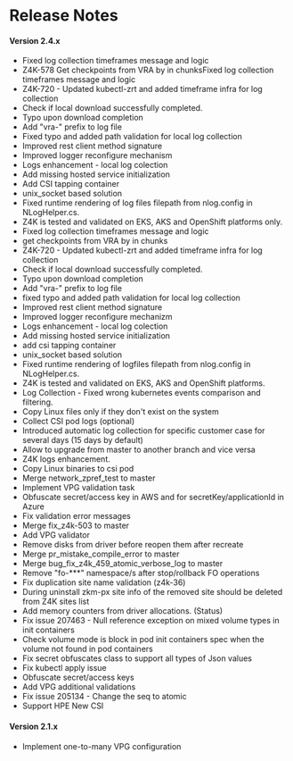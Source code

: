 # Release Notes

#### Version 2.4.x

- Fixed log collection timeframes message and logic
- Z4K-578 Get checkpoints from VRA by in chunksFixed log collection timeframes message and logic
- Z4K-720 - Updated kubectl-zrt and added timeframe infra for log collection
- Check if local download successfully completed.  
- Typo upon download completion
- Add "vra-" prefix to log file
- Fixed typo and added path validation for local log collection
- Improved rest client method signature
- Improved logger reconfigure mechanism
- Logs enhancement - local log colection
- Add missing hosted service initialization
- Add CSI tapping container
- unix_socket based solution
- Fixed runtime rendering of log files filepath from nlog.config in NLogHelper.cs.
- Z4K is tested and validated on EKS, AKS and OpenShift platforms only.
- Fixed log collection timeframes message and logic
-  get checkpoints from VRA by in chunks
- Z4K-720 - Updated kubectl-zrt and added timeframe infra for log collection
- Check if local download successfully completed.
- Typo upon download completion
- Add "vra-" prefix to log file
- fixed typo and added path validation for local log collection
- Improved rest client method signature
- Improved logger reconfigure mechanizm
- Logs enhancement - local log colection
- Add missing hosted service initialization
- add csi tapping container
- unix_socket based solution
- Fixed runtime rendering of logfiles filepath from nlog.config in NLogHelper.cs.
- Z4K is tested and validated on EKS, AKS and OpenShift platforms.
- Log Collection - Fixed wrong kubernetes events comparison and filtering.
- Copy Linux files only if they don't exist on the system
- Collect CSI pod logs (optional)
- Introduced automatic log collection for specific customer case for several days (15 days by default)
- Allow to upgrade from master to another branch and vice versa
- Z4K logs enhancement.
- Copy Linux binaries to csi pod
- Merge network_zpref_test to master
- Implement VPG validation task
- Obfuscate secret/access key in AWS and for secretKey/applicationId in Azure
- Fix validation error messages
- Merge fix_z4k-503 to master
- Add VPG validator
- Remove disks from driver before reopen them after recreate
- Merge pr_mistake_compile_error to master
- Merge bug_fix_z4k_459_atomic_verbose_log to master
- Remove "fo-***" namespace/s after stop/rollback FO operations
- Fix duplication site name validation (z4k-36)
- During uninstall zkm-px site info of the removed site should be deleted from Z4K sites list
- Add memory counters from driver allocations. (Status)
- Fix issue 207463 - Null reference exception on mixed volume types in init containers
- Check volume mode is block in pod init containers spec when the volume not found in pod containers
- Fix secret obfuscates class to support all types of Json values
- Fix kubectl apply issue
- Obfuscate secret/access keys
- Add VPG additional validations
- Fix issue 205134 - Change the seq to atomic 
- Support HPE New CSI

#### Version 2.1.x
- Implement one-to-many VPG configuration
